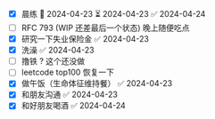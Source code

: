 
- [x] 晨练 🛫 2024-04-23 ⏳ 2024-04-23 ✅ 2024-04-24
- [ ] RFC 793 (WIP 还差最后一个状态)  晚上随便吃点 
- [x] 研究一下失业保险金 ✅ 2024-04-23
- [x] 洗澡 ✅ 2024-04-23
- [ ] 撸铁 ? 这个还没做 
- [ ] leetcode top100 恢复一下
- [x] 做午饭（生命体征维持餐） ✅ 2024-04-23
- [x] 和朋友沟通 ✅ 2024-04-23
- [x] 和好朋友喝酒 ✅ 2024-04-24

